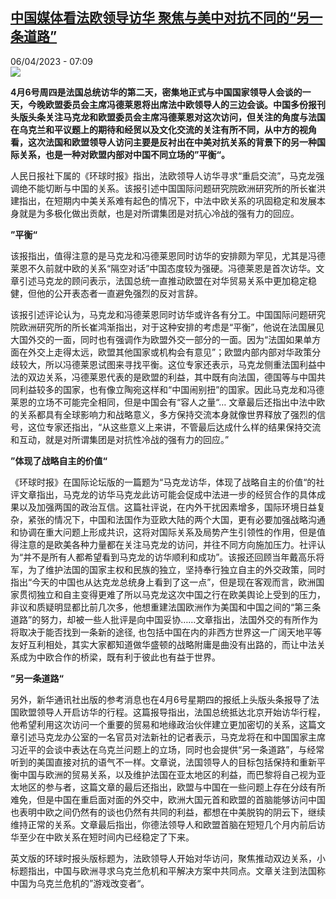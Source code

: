 <!--1680758103000-->
[中国媒体看法欧领导访华  聚焦与美中对抗不同的“另一条道路”](https://www.rfi.fr/cn/%E4%B8%AD%E5%9B%BD/20230406-%E4%B8%AD%E5%9B%BD%E5%AA%92%E4%BD%93%E7%9C%8B%E6%B3%95%E6%AC%A7%E9%A2%86%E5%AF%BC%E8%AE%BF%E5%8D%8E-%E8%81%9A%E7%84%A6%E4%B8%8E%E7%BE%8E%E4%B8%AD%E5%AF%B9%E6%8A%97%E4%B8%8D%E5%90%8C%E7%9A%84-%E5%8F%A6%E4%B8%80%E6%9D%A1%E9%81%93%E8%B7%AF)
------

<div>06/04/2023 - 07:09</div><img src="https://s.rfi.fr/media/display/d39dd2ac-d437-11ed-bd18-005056a90321/w:1280/p:16x9/thumbnail_IMG_8766.jpg"><p><strong>4月6号周四是法国总统访华的第二天，密集地正式与中国国家领导人会谈的一天，今晚欧盟委员会主席冯德莱恩将出席法中欧领导人的三边会谈。中国多份报刊头版头条关注马克龙和欧盟委员会主席冯德莱恩对这次访问，但关注的角度与法国在乌克兰和平议题上的期待和经贸以及文化交流的关注有所不同，从中方的视角看，这次法国和欧盟领导人访问主要是反衬出在中美对抗关系的背景下的另一种国际关系，也是一种对欧盟内部对中国不同立场的”平衡“。                    </strong></p><div><p><span><span><span><span>人民日报社下属的</span><span><span><span><span><span>《环球时报</span></span></span></span></span><span><span><span><span><span>》</span></span></span></span></span><span>指出，法欧领导人访华寻求“重启交流”，马克龙强调绝不能切断与中国的关系。该报引述</span><span><span><span>中国国际问题研究院欧洲研究所的所长崔洪建指出，在短期内中美关系难有起色的情况下，中法中欧关系的巩固稳定和发展本身就是为多极化做出贡献，也是对所谓集团是对抗心冷战的强有力的回应。</span></span></span></span></span></span></p><p><strong><span><span><span><span><span><span>”平衡“</span></span></span></span></span></span></strong></p><p><span><span><span><span><span><span>该报指出，值得注意的是马克龙和冯德莱恩同时访华的安排颇为罕见，尤其是冯德莱恩不久前就中欧的关系“隔空对话”中国态度较为强硬。冯德莱恩是首次访华。文章引述马克龙的顾问表示，法国总统一直推动欧盟在对华贸易关系中更加稳定稳健，但他的公开表态者一直避免强烈的反对言辞。</span></span></span></span></span></span></p><p><span><span><span><span><span><span>该报引述评论认为，马克龙和冯德莱恩同时访华或许各有分工。中国国际问题研究院欧洲研究所的所长崔鸿渐指出，对于这种安排的考虑是“平衡”，他说在法国展见大国外交的一面，同时也有强调作为欧盟外交一部分的一面。因为“法国如果单方面在外交上走得太远，欧盟其他国家或机构会有意见”；欧盟内部内部对华政策分歧较大，所以冯德莱恩试图来寻找平衡。这位专家还表示，马克龙侧重法国利益中法的双边关系，冯德莱恩代表的是欧盟的利益，其中既有向法国，德国等与中国共同利益较多的国家，也有像立陶宛这样和“中国闹别扭”的国家。因此马克龙和冯德莱恩的立场不可能完全相同，但是中国会有“容人之量“</span></span></span><span><span><span>… </span></span></span><span><span><span>文章最后还指出中法中欧的关系都具有全球影响力和战略意义，多方保持交流本身就像世界释放了强烈的信号，这位专家还指出，“从这些意义上来讲，不管最后达成什么样的结果保持交流和互动，就是对所谓集团是对抗性冷战的强有力的回应。”</span></span></span></span></span></span></p><p><strong><span><span><span>”体现了战略自主的价值“</span></span></span></strong></p><p><span><span><span><span><span><span><span><span><span><span>《环球时报</span></span></span></span></span><span><span><span><span><span>》</span></span></span></span></span></span></span></span></span></span><span><span><span>在国际论坛版的一篇题为“马克龙访华，体现了战略自主的价值“的社评文章指出，马克龙的访华马克龙此访可能会促成中法进一步的经贸合作的具体成果以及加强两国的政治互信。这篇社评说，在内外干扰因素增多，国际环境日益复杂，紧张的情况下，中国和法国作为亚欧大陆的两个大国，更有必要加强战略沟通和协调在重大问题上形成共识，这将对国际关系及局势产生引领性的作用，但是值得注意的是欧美各种力量都在关注马克龙的访问，并往不同方向施加压力。社评认为“并不是所有人都希望看到马克龙的访华顺利和成功”。该报还回顾当年戴高乐将军，为了维护法国的国家主权和民族的独立，坚持奉行独立自主的外交政策，同时指出“今天的中国也从达克龙总统身上看到了这一点”，但是现在客观而言，欧洲国家贯彻独立和自主变得更难了所以马克龙这次中国之行在欧美舆论上受到的压力，非议和质疑明显都比前几次多，他想重建法国欧洲作为美国和中国之间的“第三条道路”的努力，却被一些人批评是向中国妥协</span></span></span><span><span><span>……</span></span></span><span><span><span>文章指出，法国外交的有所作为将取决于能否找到一条新的途径</span></span></span><span><span><span>, </span></span></span><span><span><span>也包括中国在内的非西方世界这一广阔天地平等友好互利相处，其实大家都知道做华盛顿的战略附庸是曲没有出路的，而让中法关系成为中欧合作的桥梁，既有利于彼此也有益于世界。</span></span></span></p><p><strong>”另一条道路“</strong></p><p><span><span><span><span><span><span><span><span>另外，新华通讯社出版的参考消息也在</span></span></span></span></span><span><span><span>4</span></span></span><span><span><span>月</span></span></span><span><span><span>6</span></span></span><span><span><span>号星期四的报纸上头版头条报导了法国欧盟领导人开启访华的行程。这篇报导指出，法国总统抵达北京开始访华行程，他希望利用这次访问一个重要的贸易和地缘政治伙伴建立更加密切的关系，这篇文章引述马克龙办公室的一名官员对法新社的记者表示，马克龙将在和中国国家主席习近平的会谈中表达在乌克兰问题上的立场，同时也会提供“另一条道路”，与经常听到的美国直接对抗的语气不一样。文章说，法国领导人的目标包括保持和重新平衡中国与欧洲的贸易关系，以及维护法国在亚太地区的利益，而巴黎将自己视为亚太地区的参与者，这篇文章的最后还指出，欧盟与中国在一些问题上存在分歧有所难免，但是中国在重启面对面的外交中，欧洲大国元首和欧盟的首脑能够访问中国也表明中欧之间仍然有的谈也仍然有共同的利益，都想在中美脱钩的阴云下，继续维持正常的关系。文章最后指出，你德法领导人和欧盟首脑在短短几个月内前后访华至少在中欧关系在短时间内已经稳定了下来。</span></span></span></span></span></span></p><p>英文版的环球时报头版标题为，法欧领导人开始对华访问，聚焦推动双边关系，小标题指出，中国与欧洲寻求乌克兰危机和平解决方案中共同点。文章关注到法国称中国为乌克兰危机的”游戏改变者“。</p><div data-selfpromo-newsletter></div><div data-selfpromo-app></div></div>
